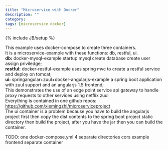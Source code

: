 ```yaml
---
title: "Microservice with Docker"
description: ""
category: 
tags: [microservice docker]
---
```

{% include JB/setup %}

This example uses docker-compose to create three containers.  
It is a microservice-example with these functions: db, restful, ui.  
**db:** docker-mysql-example startup mysql create database create user assign priviledge;  
**restful:** docker-restful-example uses spring mvc to create a restful service and deploy on tomcat;  
**ui:** springangular+zuul+docker-angularjs-example a spring boot application with zuul support and an angularjs 1.5 frontend;  
This demonstrates the use of an edge point service api gateway to handle proxy requests to other services using netflix zuul  
Everything is contained in one github repos: https://github.com/xiemingzhi/microserviceproject  
The ui container is a problem because you have to build the angularjs project first then copy the dist contents to the spring boot project static directory then build the project, after you have the jar then you can build the container.  

TODO: one docker-compose.yml 4 separate directories cors example frontend separate container

